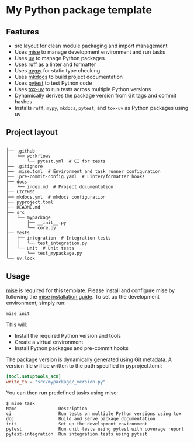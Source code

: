 # My Python package template

## Features

- src layout for clean module packaging and import management
- Uses [mise](https://github.com/jdx/mise) to manage development environment and run tasks
- Uses [uv](https://github.com/astral-sh/uv) to manage Python packages
- Uses [ruff](https://github.com/astral-sh/ruff) as a linter and formatter
- Uses [mypy](https://github.com/python/mypy) for static type checking
- Uses [mkdocs](https://github.com/mkdocs/mkdocs) to build project documentation
- Uses [pytest](https://github.com/pytest-dev/pytest) to test Python code
- Uses [tox-uv](https://github.com/tox-dev/tox-uv) to run tests across multiple Python versions
- Dynamically derives the package version from Git tags and commit hashes
- Installs `ruff`, `mypy`, `mkdocs`, `pytest`, and `tox-uv` as Python packages using uv

## Project layout

```
.
├── .github
│   └── workflows
│       └── pytest.yml  # CI for tests
├── .gitignore
├── .mise.toml  # Environment and task runner configuration
├── .pre-commit-config.yaml  # Linter/formatter hooks
├── docs
│   └── index.md  # Project documentation
├── LICENSE
├── mkdocs.yml  # mkdocs configuration
├── pyproject.toml
├── README.md
├── src
│   └── mypackage
│       ├── __init__.py
│       └── core.py
├── tests
│   ├── integration  # Integration tests
│   │   └── test_integration.py
│   └── unit  # Unit tests
│       └── test_mypackage.py
└── uv.lock
```

## Usage
[mise](https://github.com/jdx/mise) is required for this template.
Please install and configure mise by following the [mise installation guide](https://mise.jdx.dev/getting-started/installation.html).
To set up the development environment, simply run:
```shell
mise init
```
This will:
  - Install the required Python version and tools
  - Create a virtual environment
  - Install Python packages and pre-commit hooks

The package version is dynamically generated using Git metadata.
A version file will be written to the path specified in pyproject.toml:
```pyproject.toml
[tool.setuptools_scm]
write_to = "src/mypackage/_version.py"
```

You can then run predefined tasks using mise:
```shell
$ mise task
Name                Description
ci                  Run tests on multiple Python versions using tox
doc                 Build and serve package documentation
init                Set up the development environment
pytest              Run unit tests using pytest with coverage report
pytest-integration  Run integration tests using pytest
```
